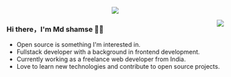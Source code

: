 <p align="center">
  <img alig src="[https://github.com/mdshamse1/uirepodata/assets/117460594/fc81bc1a-6aaf-477d-82cc-380f6f439b65](https://github.com/mdshamse1/uirepodata/assets/117460594/dfbe004b-5e0a-4834-b37a-49217a245f8f)">
</p>

<img align="right" src="https://github-readme-stats.vercel.app/api?username=SuperSupeng&show_icons=true&icon_color=CE1D2D&text_color=718096&bg_color=00000000&hide_title=true&hide_border=true" />

### Hi there，I'm Md shamse 🙋‍♂️

- Open source is something I'm interested in.
- Fullstack  developer with a background in frontend development.
- Currently working as a freelance web developer from India.
- Love to learn new technologies and contribute to open source projects.
